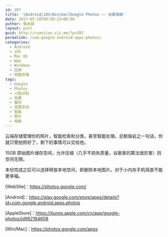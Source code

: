 ```yaml
---
id: 207
title: '[Android/iOS/Win/mac]Google Photos —— 谷歌相册'
date: 2017-05-18T09:50:23+00:00
author: 稻米鼠
layout: post
guid: http://ruanjian.zji.me/?p=207
permalink: /com-google-android-apps-photos/
categories:
  - Android
  - iOS
  - Mac OS
  - Web
  - Windows
  - 应用
  - 网盘存储
tags:
  - Google
  - Photos
  - 人脸识别
  - 免费
  - 备份
  - 无限空间
  - 智能
  - 照片
  - 相册
---
```

云端存储管理你的照片，智能检索和分类，甚至智能处理。总额熔岩之一句话，你就只管拍照好了，剩下的事情可以交给他。

15GB 原始图片储存空间，允许压缩（几乎不损失质量，谷歌家的算法很厉害）则空间无限。

本份完成之后可以选择释放本地空间，即删除本地图片。对于小内存手机简直不能更幸福。

[WebSite]：<https://photos.google.com/>

[Android]：<https://play.google.com/store/apps/details?id=com.google.android.apps.photos>

[AppleStore]：<https://itunes.apple.com/cn/app/google-photos/id962194608>

[Win/Mac]：<https://photos.google.com/apps>